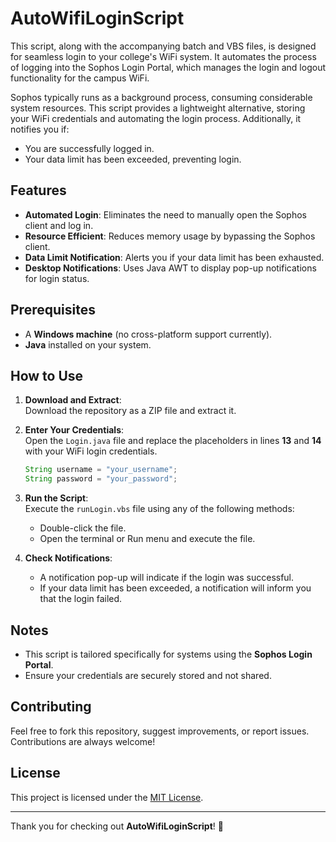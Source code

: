 
# AutoWifiLoginScript  

This script, along with the accompanying batch and VBS files, is designed for seamless login to your college's WiFi system. It automates the process of logging into the Sophos Login Portal, which manages the login and logout functionality for the campus WiFi.  

Sophos typically runs as a background process, consuming considerable system resources. This script provides a lightweight alternative, storing your WiFi credentials and automating the login process. Additionally, it notifies you if:  
- You are successfully logged in.  
- Your data limit has been exceeded, preventing login.  

## Features  
- **Automated Login**: Eliminates the need to manually open the Sophos client and log in.  
- **Resource Efficient**: Reduces memory usage by bypassing the Sophos client.  
- **Data Limit Notification**: Alerts you if your data limit has been exhausted.  
- **Desktop Notifications**: Uses Java AWT to display pop-up notifications for login status.  

## Prerequisites  
- A **Windows machine** (no cross-platform support currently).  
- **Java** installed on your system.  

## How to Use  
1. **Download and Extract**:  
   Download the repository as a ZIP file and extract it.  

2. **Enter Your Credentials**:  
   Open the `Login.java` file and replace the placeholders in lines **13** and **14** with your WiFi login credentials.  
   ```java
   String username = "your_username";
   String password = "your_password";
   ```

3. **Run the Script**:  
   Execute the `runLogin.vbs` file using any of the following methods:  
   - Double-click the file.  
   - Open the terminal or Run menu and execute the file.  

4. **Check Notifications**:  
   - A notification pop-up will indicate if the login was successful.  
   - If your data limit has been exceeded, a notification will inform you that the login failed.  

## Notes  
- This script is tailored specifically for systems using the **Sophos Login Portal**.  
- Ensure your credentials are securely stored and not shared.  

## Contributing  
Feel free to fork this repository, suggest improvements, or report issues. Contributions are always welcome!  

## License  
This project is licensed under the [MIT License](https://github.com/life2harsh/AutoWifiLoginScript/blob/main/LICENSE).  

---

Thank you for checking out **AutoWifiLoginScript**! 🚀
